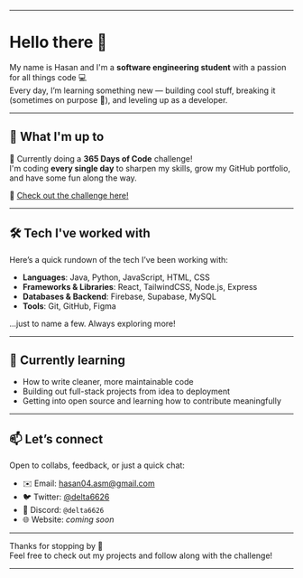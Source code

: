 
---

# Hello there 👋

My name is Hasan and I'm a **software engineering student** with a passion for all things code 💻  
Every day, I’m learning something new — building cool stuff, breaking it (sometimes on purpose 👀), and leveling up as a developer.

---

## 🚀 What I'm up to

🎯 Currently doing a **365 Days of Code** challenge!  
I'm coding **every single day** to sharpen my skills, grow my GitHub portfolio, and have some fun along the way.

🔗 [Check out the challenge here!](https://github.com/delta6626/365-days-of-code)

---

## 🛠️ Tech I've worked with

Here’s a quick rundown of the tech I’ve been working with:

- **Languages**: Java, Python, JavaScript, HTML, CSS  
- **Frameworks & Libraries**: React, TailwindCSS, Node.js, Express  
- **Databases & Backend**: Firebase, Supabase, MySQL  
- **Tools**: Git, GitHub, Figma

...just to name a few. Always exploring more!

---

## 🌱 Currently learning

- How to write cleaner, more maintainable code  
- Building out full-stack projects from idea to deployment  
- Getting into open source and learning how to contribute meaningfully

---

## 📫 Let’s connect

Open to collabs, feedback, or just a quick chat:

- ✉️ Email: hasan04.asm@gmail.com  
- 🐦 Twitter: [@delta6626](https://twitter.com/delta6626)  
- 💬 Discord: `@delta6626`  
- 🌐 Website: *coming soon*

---

Thanks for stopping by 🙌  
Feel free to check out my projects and follow along with the challenge!

---
